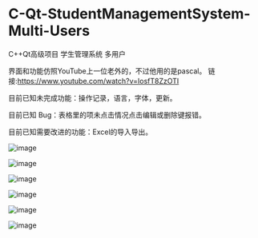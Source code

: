 # C-Qt-StudentManagementSystem-Multi-Users
C++Qt高级项目 学生管理系统 多用户

界面和功能仿照YouTube上一位老外的，不过他用的是pascal。
链接:https://www.youtube.com/watch?v=IosfT8ZzOTI

目前已知未完成功能：操作记录，语言，字体，更新。

目前已知 Bug：表格里的项未点击情况点击编辑或删除键报错。

目前已知需要改进的功能：Excel的导入导出。


![image](https://user-images.githubusercontent.com/74124438/116389322-62e52800-a84f-11eb-9c10-27f665eab82c.png)

![image](https://user-images.githubusercontent.com/74124438/116389534-a0e24c00-a84f-11eb-9ec0-134b74871449.png)

![image](https://user-images.githubusercontent.com/74124438/116389652-c4a59200-a84f-11eb-8d06-4bae7be1fdee.png)

![image](https://user-images.githubusercontent.com/74124438/116389717-dab35280-a84f-11eb-8de4-f3783e7d8a4c.png)

![image](https://user-images.githubusercontent.com/74124438/116389827-fc143e80-a84f-11eb-8931-f74e0fda855e.png)

![image](https://user-images.githubusercontent.com/74124438/116390070-42699d80-a850-11eb-97b4-f9a47b726d04.png)

